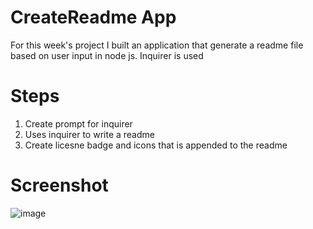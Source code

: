 # CreateReadme App
For this week's project I built an application that generate a readme file based on user input in node js. Inquirer is used

# Steps
1. Create prompt for inquirer
2. Uses inquirer to write a readme
3. Create licesne badge and icons that is appended to the readme

# Screenshot
![image](https://user-images.githubusercontent.com/95009568/225824602-34f6751d-64a9-42bb-b74a-b9e1b99e0a1a.png)
